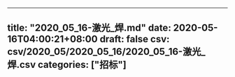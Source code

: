 
---
title: "2020_05_16-激光_焊.md"
date: 2020-05-16T04:00:21+08:00
draft: false
csv: csv/2020_05/2020_05_16/2020_05_16-激光_焊.csv
categories: ["招标"]
---
